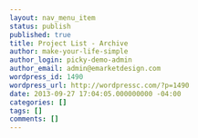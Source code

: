 ```yaml
---
layout: nav_menu_item
status: publish
published: true
title: Project List - Archive
author: make-your-life-simple
author_login: picky-demo-admin
author_email: admin@emarketdesign.com
wordpress_id: 1490
wordpress_url: http://wordpressc.com/?p=1490
date: 2013-09-27 17:04:05.000000000 -04:00
categories: []
tags: []
comments: []
---
```


